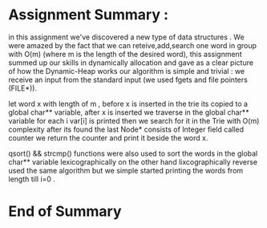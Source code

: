 # Assignment Summary :

in this assignment we've discovered a new type of data structures . 
We were amazed by the fact that we can reteive,add,search one word in group with O(m) 
(where m is the length of the desired word), this assignment summed up our skills in dynamically allocation 
and gave as a clear picture of how the Dynamic-Heap works our algorithm is simple and trivial : we receive an input from the standard input (we used fgets and file pointers (FILE*)).

let word x with length of m , before x is inserted in the trie its copied to a global char** variable, after x is inserted 
we traverse in the global char** variable for each i var[i] is printed then we search for it in the Trie with O(m) complexity 
after its found the last Node* consists of Integer field called counter we return the counter and print it beside the word x.

qsort() && strcmp() functions were also used to sort the words in the global char** variable lexicographically 
on the other hand lixcographically reverse used the same algorithm but we simple started printing the words from length till i=0 .

# End of Summary
